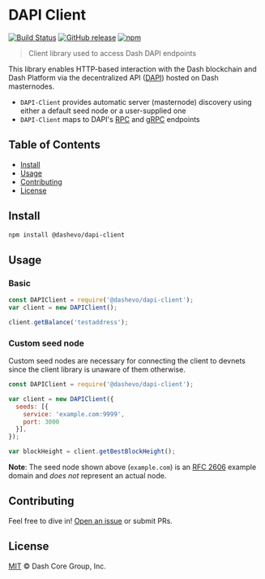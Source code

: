 # DAPI Client

[![Build Status](https://travis-ci.com/dashevo/dapi-client.svg?branch=master)](https://travis-ci.com/dashevo/dapi-client)
[![GitHub release](https://img.shields.io/github/release/dashevo/dapi-client.svg)](https://github.com/dashevo/dapi-client/releases)
[![npm](https://img.shields.io/npm/v/@dashevo/dapi-client.svg)](https://www.npmjs.com/package/@dashevo/dapi-client)

> Client library used to access Dash DAPI endpoints

This library enables HTTP-based interaction with the Dash blockchain and Dash
Platform via the decentralized API ([DAPI](https://github.com/dashevo/dapi))
hosted on Dash masternodes.

 - `DAPI-Client` provides automatic server (masternode) discovery using either a default seed node or a user-supplied one
 - `DAPI-Client` maps to DAPI's [RPC](https://github.com/dashevo/dapi/tree/master/lib/rpcServer/commands) and [gRPC](https://github.com/dashevo/dapi/tree/master/lib/grpcServer/handlers) endpoints

## Table of Contents
- [Install](#install)
- [Usage](#usage)
- [Contributing](#contributing)
- [License](#license)

## Install

```sh
npm install @dashevo/dapi-client
```

## Usage

### Basic

```javascript
const DAPIClient = require('@dashevo/dapi-client');
var client = new DAPIClient();

client.getBalance('testaddress');
```

### Custom seed node

Custom seed nodes are necessary for connecting the client to devnets since the
client library is unaware of them otherwise.

```javascript
const DAPIClient = require('@dashevo/dapi-client');

var client = new DAPIClient({
  seeds: [{
    service: 'example.com:9999',
    port: 3000
  }],
});

var blockHeight = client.getBestBlockHeight();
```

**Note**: The seed node shown above (`example.com`) is an [RFC 2606](https://tools.ietf.org/html/rfc2606)
example domain and _does not_ represent an actual node.

## Contributing

Feel free to dive in! [Open an issue](https://github.com/dashevo/dapi-client/issues/new) or submit PRs.

## License

[MIT](LICENSE) &copy; Dash Core Group, Inc.
